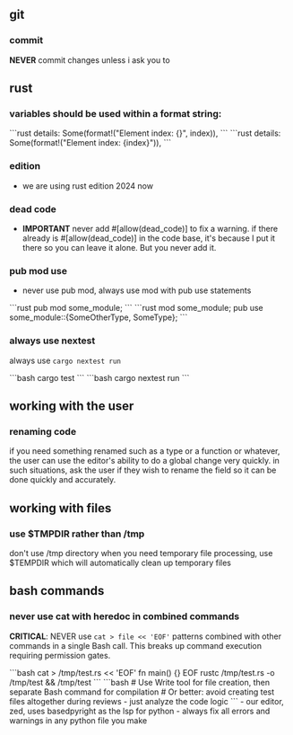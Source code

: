 ## git
### commit
**NEVER** commit changes unless i ask you to

## rust

### variables should be used within a format string:

<incorrect>
```rust
details:   Some(format!("Element index: {}", index)),
```
</incorrect>

<correct>
```rust
details:   Some(format!("Element index: {index}")),
```
</correct>

### edition
- we are using rust edition 2024 now

### dead code
- **IMPORTANT** never add #[allow(dead_code)] to fix a warning. if there already is #[allow(dead_code)] in the code base, it's because I put it there so you can leave it alone. But you never add it.

### pub mod use
- never use pub mod, always use mod with pub use statements

<incorrect>
```rust
pub mod some_module;
```
</incorrect>

<correct>
```rust
mod some_module;
pub use some_module::{SomeOtherType, SomeType};
```
</correct>

### always use nextest
always use `cargo nextest run`

<incorrect>
```bash
cargo test
```
</incorrect>

<correct>
```bash
cargo nextest run
```
</correct>

## working with the user

### renaming code
if you need something renamed such as a type or a function or whatever, the user can use the editor's ability to do a global change very quickly. in such situations, ask the user if they wish to rename the field so it can be done quickly and accurately.

## working with files

### use $TMPDIR rather than /tmp
don't use /tmp directory when you need temporary file processing, use $TEMPDIR which will automatically clean up temporary files

## bash commands

### never use cat with heredoc in combined commands
**CRITICAL**: NEVER use `cat > file << 'EOF'` patterns combined with other commands in a single Bash call.
This breaks up command execution requiring permission gates.

<incorrect>
```bash
cat > /tmp/test.rs << 'EOF'
fn main() {}
EOF
rustc /tmp/test.rs -o /tmp/test && /tmp/test
```
</incorrect>

<correct>
```bash
# Use Write tool for file creation, then separate Bash command for compilation
# Or better: avoid creating test files altogether during reviews - just analyze the code logic
```
</correct>
- our editor, zed, uses basedpyright as the lsp for python - always fix all errors and warnings in any python file you make